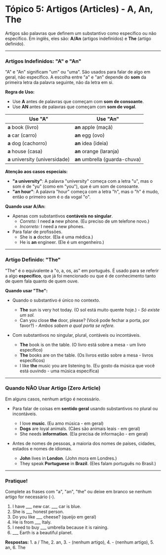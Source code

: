 # Tópico 5: Artigos (Articles) - A, An, The

Artigos são palavras que definem um substantivo como específico ou não específico. Em inglês, eles são: **A/An** (artigos indefinidos) e **The** (artigo definido).

---

### Artigos Indefinidos: "A" e "An"

"A" e "An" significam "um" ou "uma". São usados para falar de algo em geral, não específico. A escolha entre "a" e "an" depende do **som** da primeira letra da palavra seguinte, não da letra em si.

**Regra de Uso:**
*   Use **A** antes de palavras que começam com **som de consoante**.
*   Use **AN** antes de palavras que começam com **som de vogal**.

| Use "A"                       | Use "An"                      |
|-------------------------------|-------------------------------|
| **a** book (livro)            | **an** apple (maçã)           |
| **a** car (carro)             | **an** egg (ovo)              |
| **a** dog (cachorro)          | **an** idea (ideia)           |
| **a** house (casa)            | **an** orange (laranja)       |
| **a** university (universidade) | **an** umbrella (guarda-chuva)|

**Atenção aos casos especiais:**
*   **"a university"**: A palavra "university" começa com a letra "u", mas o som é de "yu" (como em "you"), que é um som de consoante.
*   **"an hour"**: A palavra "hour" começa com a letra "h", mas o "h" é mudo, então o primeiro som é o da vogal "o".

**Quando usar A/An:**
*   Apenas com substantivos **contáveis no singular**.
    *   *Correto:* I need **a** new phone. (Eu preciso de um telefone novo.)
    *   *Incorreto:* I need a new phones.
*   Para falar de profissões.
    *   She is **a** doctor. (Ela é uma médica.)
    *   He is **an** engineer. (Ele é um engenheiro.)

---

### Artigo Definido: "The"

"The" é o equivalente a "o, a, os, as" em português. É usado para se referir a algo **específico**, que já foi mencionado ou que é de conhecimento tanto de quem fala quanto de quem ouve.

**Quando usar "The":**
*   Quando o substantivo é único no contexto.
    *   **The** sun is very hot today. (O sol está muito quente hoje.) - *Só existe um sol.*
    *   Can you close **the** door, please? (Você pode fechar a porta, por favor?) - *Ambos sabem a qual porta se refere.*

*   Com substantivos no singular, plural, contáveis ou incontáveis.
    *   **The** book is on the table. (O livro está sobre a mesa - um livro específico)
    *   **The** books are on the table. (Os livros estão sobre a mesa - livros específicos)
    *   I like **the** music you are listening to. (Eu gosto da música que você está ouvindo - uma música específica)

---

### Quando NÃO Usar Artigo (Zero Article)

Em alguns casos, nenhum artigo é necessário.

*   Para falar de coisas em **sentido geral** usando substantivos no plural ou incontáveis.
    *   I love **music**. (Eu amo música - em geral)
    *   **Dogs** are loyal animals. (Cães são animais leais - em geral)
    *   She needs **information**. (Ela precisa de informação - em geral)

*   Antes de nomes de pessoas, a maioria dos nomes de países, cidades, estados e nomes de idiomas.
    *   **John** lives in **London**. (John mora em Londres.)
    *   They speak **Portuguese** in **Brazil**. (Eles falam português no Brasil.)

---

### Pratique!

Complete as frases com "a", "an", "the" ou deixe em branco se nenhum artigo for necessário (-).

1.  I have \_\_\_ new car. \_\_\_ car is blue.
2.  She is \_\_\_ honest person.
3.  Do you like \_\_\_ cheese? (queijo em geral)
4.  He is from \_\_\_ Italy.
5.  I need to buy \_\_\_ umbrella because it is raining.
6.  \_\_\_ Earth is a beautiful planet.

**Respostas:** 1. a / The, 2. an, 3. - (nenhum artigo), 4. - (nenhum artigo), 5. an, 6. The 